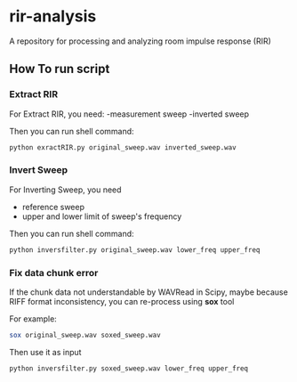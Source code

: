 # rir-analysis
A repository for processing and analyzing room impulse response (RIR)

## How To run script

### Extract RIR

For Extract RIR, you need:
-measurement sweep
-inverted sweep

Then you can run shell command:

```sh
python exractRIR.py original_sweep.wav inverted_sweep.wav
```

### Invert Sweep

For Inverting Sweep, you need
- reference sweep
- upper and lower limit of sweep's frequency

Then you can run shell command:

```sh
python inversfilter.py original_sweep.wav lower_freq upper_freq
```

### Fix data chunk error

If the chunk data not understandable by WAVRead in Scipy, maybe because RIFF format inconsistency, you can re-process using **sox** tool

For example:

```sh
sox original_sweep.wav soxed_sweep.wav
```

Then use it as input

```sh
python inversfilter.py soxed_sweep.wav lower_freq upper_freq
```

